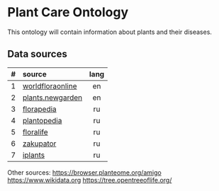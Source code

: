 # Plant Care Ontology

This ontology will contain information about plants and their diseases.

## Data sources

|#|source|lang|
|-|:-|:-:|
|1|[worldfloraonline](http://www.worldfloraonline.org/)|en|
|2|[plants.newgarden](https://plants.newgarden.com/)|en|
|3|[florapedia](http://florapedia.ru/)|ru|
|4|[plantopedia](http://www.plantopedia.ru/)|ru|
|5|[floralife](https://floralife.com.ua/)|ru|
|6|[zakupator](https://zakupator.com/)|ru|
|7|[iplants](https://iplants.ru/)|ru|

Other sources:
https://browser.planteome.org/amigo
https://www.wikidata.org
https://tree.opentreeoflife.org/

